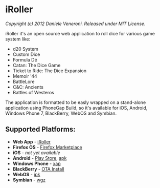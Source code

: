 # iRoller

_Copyright (c) 2012 Daniele Veneroni. Released under MIT License._

iRoller it's an open source web application to roll dice for various game system like:

* d20 System 
* Custom Dice
* Formula Dé
* Catan: The Dice Game
* Ticket to Ride: The Dice Expansion
* Memoir '44
* BattleLore
* C&C: Ancients
* Battles of Westeros

The application is formatted to be easly wrapped on a stand-alone application using PhoneGap Build, so it's available for iOS, Android, Windows Phone 7, BlackBerry, WebOS and Symbian.

## Supported Platforms:

* **Web App** - [iRoller](http://iroller.venerons.altervista.org)
* **Firefox OS** - [Firefox Marketplace](https://marketplace.firefox.com/app/iroller/)
* **iOS** - _not yet available_
* **Android** - [Play Store](https://play.google.com/store/apps/details?id=org.veneronslabs.iroller), [apk](https://build.phonegap.com/apps/307339/download/android/)
* **Windows Phone** - [xap](https://build.phonegap.com/apps/307339/download/winphone/)
* **BlackBerry** - [OTA Install](https://build.phonegap.com/apps/307339/download/blackberry/)
* **WebOS** - [ipk](https://build.phonegap.com/apps/307339/download/webos/)
* **Symbian** - [wgz](https://build.phonegap.com/apps/307339/download/symbian/)
